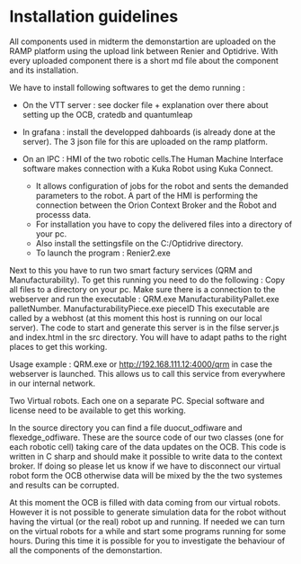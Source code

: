 # Installation guidelines

All components used in midterm the demonstartion are uploaded on the RAMP platform using the upload link between Renier and Optidrive. With every uploaded component there is a short md file about the component and its installation.

We have to install following softwares to get the demo running :

- On the VTT server :  see docker file + explanation over there about setting up the OCB, cratedb and quantumleap

- In grafana : install the developped dahboards (is already done at the server). The 3 json file for this are uploaded on the ramp platform.

- On an IPC : HMI of the two robotic cells.The Human Machine Interface software makes connection with a Kuka Robot using Kuka Connect.
   * It allows configuration of jobs for the robot and sents the demanded parameters to the robot. A part of the HMI is performing the connection between the Orion Context Broker and the Robot and processs data.
   * For installation you have to copy the delivered files into a directory of your pc.
   * Also install the settingsfile on the C:/Optidrive directory.
   * To launch the program : Renier2.exe 

Next to this you have to run two smart factury services (QRM and Manufacturability). To get this running you need to do the following :
Copy all files to a directory on your pc. Make sure there is a connection to the webserver and run the executable :
   QRM.exe
   ManufacturabilityPallet.exe palletNumber.
   ManufacturabilityPiece.exe pieceID
This executable are called by a webhost (at this moment this host is running on our local server). The code to start and generate this server is in the filse server.js and index.html in the src directory. You will have to adapt paths to the right places to get this working.

Usage example : QRM.exe or http://192.168.111.12:4000/qrm in case the webserver is launched. This allows us to call this service from everywhere in our internal network.


Two Virtual robots. Each one on a separate PC. Special software and license need to be available to get this working.

In the source directory you can find a file duocut_odfiware and flexedge_odfiware. These are the source code of our two classes (one for each robotic cell) taking care of the data updates on the OCB. This code is written in C sharp and should make it possible to write data to the context broker. If doing so please let us know if we have to disconnect our virtual robot form the OCB otherwise data will be mixed by the the two systemes and results can be corrupted.

At this moment the OCB is filled with data coming from our virtual robots. However it is not possible to generate simulation data for the robot without having the virtual (or the real) robot up and running. 
If needed we can turn on the virtual robots for a while and start some programs running for some hours. During this time it is possible for you to investigate the behaviour of all the components of the demonstartion.
